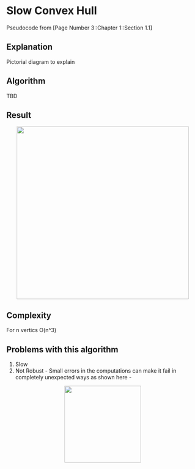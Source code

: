 # Slow Convex Hull
Pseudocode from [Page Number 3::Chapter 1::Section 1.1]

## Explanation
Pictorial diagram to explain

## Algorithm
TBD

## Result
<p align="center">
  <img src="https://i.imgur.com/i18lsgZ.png" width="450"/>
</p>

## Complexity
For n vertics O(n^3)

## Problems with this algorithm
1) Slow
2) Not Robust - Small errors in the computations can make it fail in completely unexpected ways as shown here -

<p align="center">
  <img src="https://i.imgur.com/5BpsXDA.jpg" width="200"/>
</p>
